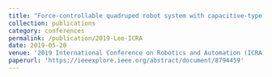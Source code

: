 ```yaml
---
title: "Force-controllable quadruped robot system with capacitive-type joint torque sensor"
collection: publications
category: conferences
permalink: /publication/2019-Lee-ICRA
date: 2019-05-20
venue: '2019 International Conference on Robotics and Automation (ICRA)'
paperurl: 'https://ieeexplore.ieee.org/abstract/document/8794459'
---
```

